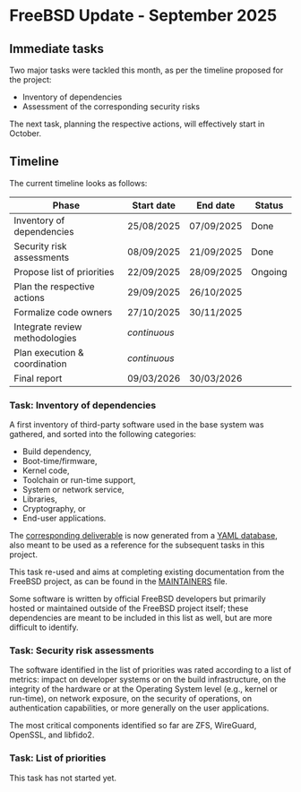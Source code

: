 # FreeBSD Update - September 2025

## Immediate tasks

Two major tasks were tackled this month, as per the timeline proposed for the
project:

* Inventory of dependencies
* Assessment of the corresponding security risks

The next task, planning the respective actions, will effectively start in
October.

## Timeline

The current timeline looks as follows:
 
| Phase                          | Start date | End date   | Status  |
| ------------------------------ | ---------- | ---------- | ------- |
| Inventory of dependencies      | 25/08/2025 | 07/09/2025 | Done    |
| Security risk assessments      | 08/09/2025 | 21/09/2025 | Done    |
| Propose list of priorities     | 22/09/2025 | 28/09/2025 | Ongoing |
| Plan the respective actions    | 29/09/2025 | 26/10/2025 |         |
| Formalize code owners          | 27/10/2025 | 30/11/2025 |         |
| Integrate review methodologies |      _continuous_      ||         |
| Plan execution & coordination  |      _continuous_      ||         |
| Final report                   | 09/03/2026 | 30/03/2026 |         |

### Task: Inventory of dependencies

A first inventory of third-party software used in the base system was gathered,
and sorted into the following categories:

* Build dependency,
* Boot-time/firmware,
* Kernel code,
* Toolchain or run-time support,
* System or network service,
* Libraries,
* Cryptography, or
* End-user applications.

The [corresponding
deliverable](https://github.com/FreeBSDFoundation/alpha-omega-beach-cleaning/blob/main/security.md)
is now generated from a [YAML
database](https://github.com/FreeBSDFoundation/alpha-omega-beach-cleaning/blob/main/database.yml),
also meant to be used as a reference for the subsequent tasks in this project.

This task re-used and aims at completing existing documentation from the FreeBSD
project, as can be found in the
[MAINTAINERS](https://github.com/FreeBSD/freebsd-src/blob/main/MAINTAINERS)
file.

Some software is written by official FreeBSD developers but primarily hosted or
maintained outside of the FreeBSD project itself; these dependencies are meant
to be included in this list as well, but are more difficult to identify.

### Task: Security risk assessments

The software identified in the list of priorities was rated according to a list
of metrics: impact on developer systems or on the build infrastructure, on the
integrity of the hardware or at the Operating System level (e.g., kernel or
run-time), on network exposure, on the security of operations, on authentication
capabilities, or more generally on the user applications.

The most critical components identified so far are ZFS, WireGuard, OpenSSL, and
libfido2.

### Task: List of priorities

This task has not started yet.
